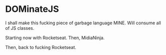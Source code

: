# DOMinateJS
I shall make this fucking piece of garbage language MINE. Will consume all of JS classes. 


Starting now with Rocketseat. Then, MidiaNinja.

Then, back to fucking Rocketseat. 
